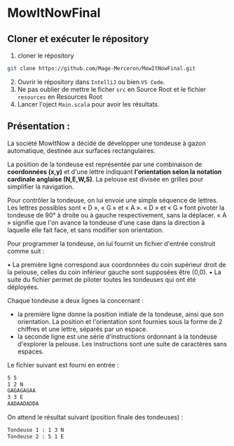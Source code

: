 # MowItNowFinal

## Cloner et exécuter le répository
1. cloner le répository 
```sh
git clone https://github.com/Mage-Merceron/MowItNowFinal.git
```

2. Ouvrir le répository dans `IntelliJ` ou bien `VS Code`. 
3. Ne pas oublier de mettre le ficher `src` en Source Root et le fichier `resources` en Resources Root
4. Lancer l'oject `Main.scala` pour avoir les résultats. 

## Présentation : 

La société MowItNow a décidé de développer une tondeuse à gazon automatique, destinée aux surfaces rectangulaires.

La position de la tondeuse est représentée par une combinaison de **coordonnées (x,y)** et d'une lettre indiquant **l'orientation selon la notation cardinale anglaise (N,E,W,S)**. La pelouse est divisée en grilles pour simplifier la navigation.

Pour contrôler la tondeuse, on lui envoie une simple séquence de lettres. Les lettres possibles sont « D », « G » et « A ». « D » et « G » font pivoter la tondeuse de 90° à droite ou à gauche respectivement, sans la déplacer. « A » signifie que l'on avance la tondeuse d'une case dans la direction à laquelle
elle fait face, et sans modifier son orientation.

Pour programmer la tondeuse, on lui fournit un fichier d'entrée construit comme suit :

• La première ligne correspond aux coordonnées du coin supérieur droit de la pelouse,
celles du coin inférieur gauche sont supposées être (0,0).
• La suite du fichier permet de piloter toutes les tondeuses qui ont été déployées.

Chaque tondeuse a deux lignes la concernant :
- la première ligne donne la position initiale de la tondeuse, ainsi que son
orientation. La position et l'orientation sont fournies sous la forme de 2 chiffres
et une lettre, séparés par un espace.
- la seconde ligne est une série d'instructions ordonnant à la tondeuse d'explorer
la pelouse. Les instructions sont une suite de caractères sans espaces.


Le fichier suivant est fourni en entrée :
```sh
5 5
1 2 N
GAGAGAGAA
3 3 E
AADAADADDA
```

On attend le résultat suivant (position finale des tondeuses) :
```sh
Tondeuse 1 : 1 3 N
Tondeuse 2 : 5 1 E
```
